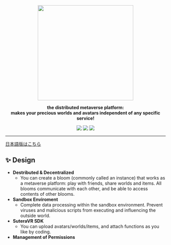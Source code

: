 <div align="center">
<img src="https://github.com/SuteraVR/SuteraVR/assets/61668366/c73c4885-7589-4edd-864c-156da428312b" width=300>

**the distributed metaverse platform:**<br>**makes your precious worlds and avatars independent of any specific service!**

<img src="https://img.shields.io/badge/Rust-v1.74.0 stable-000000.svg?style=for-the-badge&logo=rust">
<img src="https://img.shields.io/badge/Godot Engine-v4.2 .NET-478CBF.svg?style=for-the-badge&logo=godotengine">
<a href="https://discord.gg/pTjBHkVQbT"><img src="https://img.shields.io/badge/Join-the community-5865F2?style=for-the-badge&logo=discord"></a>

</div>

---

[日本語版はこちら](./READNE_JP.md)

## ✨ Design

- **Destributed & Decentralized**
  - You can create a bloom (commonly called an instance) that works as a metaverse platform: play with friends, share worlds and items. All blooms communicate with each other, and be able to access contents of other blooms.
- **Sandbox Enviroment**
  - Complete data processing within the sandbox environment. Prevent viruses and malicious scripts from executing and influencing the outside world.
- **SuteraVR SDK**
  - You can upload avatars/worlds/items, and attach functions as you like by coding.
- **Management of Permissions**
